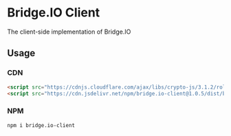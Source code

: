 # Bridge.IO Client
The client-side implementation of Bridge.IO

## Usage
### CDN
```html
<script src="https://cdnjs.cloudflare.com/ajax/libs/crypto-js/3.1.2/rollups/aes.js"></script>
<script src="https://cdn.jsdelivr.net/npm/bridge.io-client@1.0.5/dist/bridge.io.min.js"></script>
```

### NPM
```bash
npm i bridge.io-client
```
